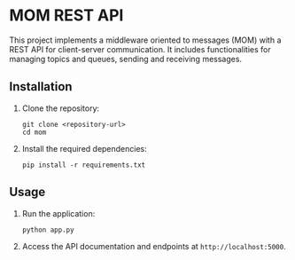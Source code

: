 # MOM REST API

This project implements a middleware oriented to messages (MOM) with a REST API for client-server communication. It includes functionalities for managing topics and queues, sending and receiving messages.

## Installation

1. Clone the repository:
   ```
   git clone <repository-url>
   cd mom
   ```

2. Install the required dependencies:
   ```
   pip install -r requirements.txt
   ```

## Usage

1. Run the application:
   ```
   python app.py
   ```

2. Access the API documentation and endpoints at `http://localhost:5000`.